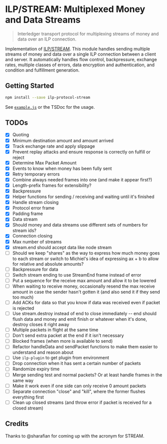# ILP/STREAM: Multiplexed Money and Data Streams
> Interledger transport protocol for multiplexing streams of money and data over an ILP connection.

Implementation of [ILP/STREAM](https://github.com/interledger/rfcs/pull/417). This module handles sending multiple streams of money and data over a single ILP connection between a client and server. It automatically handles flow control, backpressure, exchange rates, multiple classes of errors, data encryption and authentication, and condition and fulfillment generation.

## Getting Started

```sh
npm install --save ilp-protocol-stream
```

See [`example.js`](./example.js) or the TSDoc for the usage.

## TODOs

- [x] Quoting
- [x] Minimum destination amount and amount arrived
- [x] Track exchange rate and apply slippage
- [x] Prevent replay attacks and ensure response is correctly on fulfill or reject
- [x] Determine Max Packet Amount
- [x] Events to know when money has been fully sent
- [x] Retry temporary errors
- [x] Combine always needed frames into one (and make it appear first?)
- [x] Length-prefix frames for extensibility?
- [x] Backpressure
- [x] Helper functions for sending / receiving and waiting until it's finished
- [x] Handle stream closing
- [x] Protocol error frame
- [x] Padding frame
- [x] Data stream
- [x] Should money and data streams use different sets of numbers for stream ids?
- [x] Connection closing
- [x] Max number of streams
- [x] stream.end should accept data like node stream
- [ ] Should we keep "shares" as the way to express how much money goes to each stream or switch to Michiel's idea of expressing ax + b to allow for relative and absolute amounts?
- [ ] Backpressure for data
- [ ] Switch stream ending to use StreamEnd frame instead of error
- [ ] Put a sequence for the receive max amount and allow it to be lowered
- [ ] When waiting to receive money, occasionally resend the max receive amount in case the sender hasn't gotten it (and also send it if they send too much)
- [ ] Add ACKs for data so that you know if data was received even if packet is rejected
- [ ] Use stream.destroy instead of end to close immediately -- end should flush data and money and emit finish or whatever when it's done, destroy closes it right away
- [ ] Multiple packets in flight at the same time
- [ ] Don't send extra packet at the end if it isn't necessary
- [ ] Blocked frames (when more is available to send)
- [ ] Refactor handleData and sendPacket functions to make them easier to understand and reason about
- [ ] Use `ilp-plugin` to get plugin from environment
- [ ] Drop connection when it has sent a certain number of packets
- [ ] Randomize expiry time
- [ ] Merge sending test and normal packets? Or at least handle frames in the same way
- [ ] Make it work even if one side can only receive 0 amount packets
- [ ] Separate connection "close" and "kill", where the former flushes everything first
- [ ] Clean up closed streams (and throw error if packet is received for a closed stream)

## Credits

Thanks to @sharafian for coming up with the acronym for STREAM.

